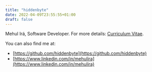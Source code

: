 ```yaml
---
title: "hiddenbyte"
date: 2022-04-09T23:55:55+01:00
draft: false
---
```


Mehul Irá, Software Developer. For more details: [Curriculum Vitae](/docs/cv/).

You can also find me at:

* [https://github.com/hiddenbyte](https://github.com/hiddenbyte)
* [https://www.linkedin.com/in/mehulira](https://www.linkedin.com/in/mehulira)